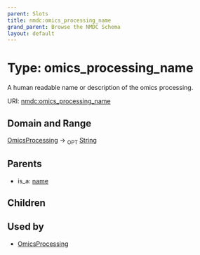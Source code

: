 ```yaml
---
parent: Slots
title: nmdc:omics_processing_name
grand_parent: Browse the NMDC Schema
layout: default
---
```


# Type: omics_processing_name


A human readable name or description of the omics processing.

URI: [nmdc:omics_processing_name](https://microbiomedata/meta/omics_processing_name)

## Domain and Range

[OmicsProcessing](OmicsProcessing.md) ->  <sub>OPT</sub> [String](types/String.md)

## Parents

 *  is_a: [name](name.md)

## Children


## Used by

 * [OmicsProcessing](OmicsProcessing.md)
